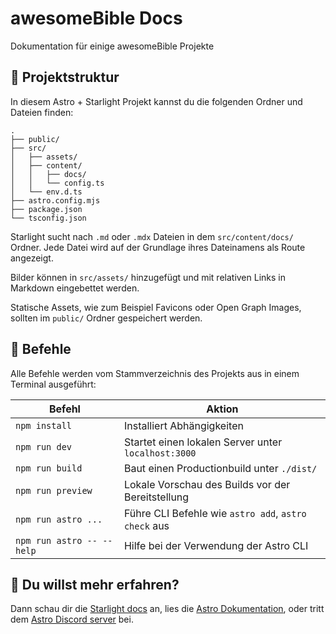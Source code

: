 # awesomeBible Docs
Dokumentation für einige awesomeBible Projekte

## 🚀 Projektstruktur

In diesem Astro + Starlight Projekt kannst du die folgenden Ordner und Dateien finden:

```
.
├── public/
├── src/
│   ├── assets/
│   ├── content/
│   │   ├── docs/
│   │   └── config.ts
│   └── env.d.ts
├── astro.config.mjs
├── package.json
└── tsconfig.json
```

Starlight sucht nach `.md` oder `.mdx` Dateien in dem `src/content/docs/` Ordner. Jede Datei wird auf der Grundlage ihres Dateinamens als Route angezeigt.

Bilder können in `src/assets/` hinzugefügt und mit relativen Links in Markdown eingebettet werden.

Statische Assets, wie zum Beispiel Favicons oder Open Graph Images, sollten im `public/` Ordner gespeichert werden.

## 🧞 Befehle

Alle Befehle werden vom Stammverzeichnis des Projekts aus in einem Terminal ausgeführt:

| Befehl                    | Aktion                                               |
| ------------------------- | ---------------------------------------------------- |
| `npm install`             | Installiert Abhängigkeiten                           |
| `npm run dev`             | Startet einen lokalen Server unter `localhost:3000`  |
| `npm run build`           | Baut einen Productionbuild unter `./dist/`           |
| `npm run preview`         | Lokale Vorschau des Builds vor der Bereitstellung    |
| `npm run astro ...`       | Führe CLI Befehle wie `astro add`, `astro check` aus |
| `npm run astro -- --help` | Hilfe bei der Verwendung der Astro CLI               |

## 👀 Du willst mehr erfahren?

Dann schau dir die [Starlight docs](https://starlight.astro.build/) an, lies die [Astro Dokumentation](https://docs.astro.build), oder tritt dem [Astro Discord server](https://astro.build/chat) bei.
